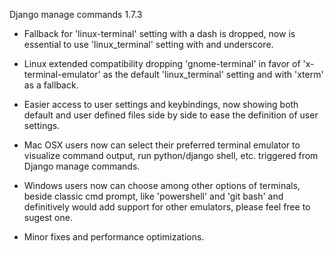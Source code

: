 Django manage commands 1.7.3

 - Fallback for 'linux-terminal' setting with a dash is dropped, now is essential to use 'linux_terminal' setting with and underscore.

 - Linux extended compatibility dropping 'gnome-terminal' in favor of 'x-terminal-emulator' as the default 'linux_terminal' setting and with 'xterm' as a fallback.

 - Easier access to user settings and keybindings, now showing both default and user defined files side by side to ease the definition of user settings.

 - Mac OSX users now can select their preferred terminal emulator to visualize command output, run python/django shell, etc. triggered from Django manage commands.

 - Windows users now can choose among other options of terminals, beside classic cmd prompt, like 'powershell' and 'git bash' and definitively would add support for other emulators, please feel free to sugest one.

 - Minor fixes and performance optimizations.

